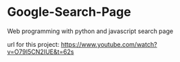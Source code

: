 # Google-Search-Page
Web programming with python and javascript search page

url for this project:
https://www.youtube.com/watch?v=O79I5CN2IUE&t=62s
